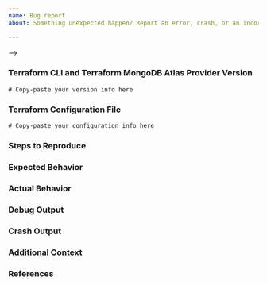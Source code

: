 ```yaml
---
name: Bug report
about: Something unexpected happen? Report an error, crash, or an incorrect behavior here.

---
```


<!--
Hello!

Thank you for opening an issue.  Please note that we try to keep the Terraform MongoDB Atlas Provider issue tracker reserved for bug reports.  Please ensure you check open and closed issues first to ensure your issue hasn't already been reported (if it has been reported add a reaction, i.e. +1, to the issue).  

If your issue relates to Terraform itself, please open it in the Terraform repository https://github.com/hashicorp/terraform/issues.

Do you have an active MongoDB Atlas Support contract?  

If Yes: Then a support ticket is the best way for us to assist you with the provider.  Repo issues are for community reporting/assistance only and are best effort. 
--->
-->

### Terraform CLI and Terraform MongoDB Atlas Provider Version
<!---
Run `terraform version` to show the version, and paste the result for Terraform and the MongoDB Atlas Provider between the ``` marks below.

If you are not running the latest version of Terraform and the MongoDB Atlas Provider, please try to reproduce the issue in a more recent version in case it has been fixed already. 
-->

```hcl
# Copy-paste your version info here
```

### Terraform Configuration File 
<!--
Paste the relevant parts of your Terraform MongoDB Atlas Provider configuration file info between the ``` marks below or consider creating a GitHub Gist with the information and share it here.

Please be sure to redact any sensitive information; common examples include API Keys, passwords, other secrets, or any items your project/business may consider sensitive such as hostnames or usernames.
-->

```hcl
# Copy-paste your configuration info here
```

### Steps to Reproduce
<!--
Please list the full steps required to reproduce the issue, for example:
1. `terraform init`
2. `terraform apply`
-->

### Expected Behavior
<!--
What should have happened?
-->

### Actual Behavior
<!--
What actually happened?
-->

### Debug Output 
<!--
Note: Debug output can be incredibly helpful in narrowing down an issue but is not required.

Full debug output can be obtained by running Terraform with the environment variable `TF_LOG=trace`. Please create either a GitHub Gist or attach a file containing the debug output. Please do _not_ paste the debug output in the issue, since debug output can be very long.

Debug output may contain sensitive information. Please review it before posting publicly, and if you are concerned feel free to redact it.
-->

### Crash Output
<!--
If the console output indicates that Terraform crashed, please either share a link to a GitHub Gist containing the output of the `crash.log` file or attach the file.
-->

### Additional Context
<!--
Are there anything atypical about your situation that we should know? 
-->

### References
<!--
Are there any other related GitHub issues (open or closed) or Pull Requests that should be linked here? 
-->
